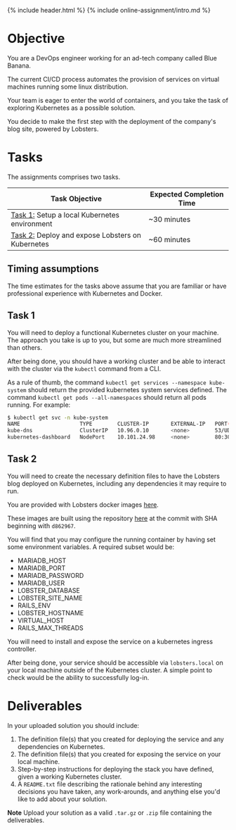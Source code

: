 {% include header.html %}
{% include online-assignment/intro.md %}

# Objective

You are a DevOps engineer working for an ad-tech company called Blue Banana.

The current CI/CD process automates the provision of services on virtual machines running some linux distribution.

Your team is eager to enter the world of containers, and you take the task of exploring Kubernetes as a possible solution.

You decide to make the first step with the deployment of the company's blog site, powered by Lobsters.

# Tasks

The assignments comprises two tasks.

| Task Objective | Expected Completion Time |
|---|---|
| [Task 1:](#task-1) Setup a local Kubernetes environment | ~30 minutes |
| [Task 2:](#task-2) Deploy and expose Lobsters on Kubernetes | ~60 minutes |

## Timing assumptions

The time estimates for the tasks above assume that you are familiar or have professional experience with Kubernetes and Docker.

## Task 1

You will need to deploy a functional Kubernetes cluster on your machine. The approach you take is up to you, but some are much more streamlined than others.

After being done, you should have a working cluster and be able to interact with the cluster via the `kubectl` command from a CLI.

As a rule of thumb, the command `kubectl get services --namespace kube-system` should return the provided kubernetes system services defined. The command
`kubectl get pods --all-namespaces` should return all pods running. For example:

```bash
$ kubectl get svc -n kube-system
NAME                   TYPE        CLUSTER-IP       EXTERNAL-IP   PORT(S)         AGE
kube-dns               ClusterIP   10.96.0.10       <none>        53/UDP,53/TCP   1d
kubernetes-dashboard   NodePort    10.101.24.98     <none>        80:30000/TCP    1d
```

## Task 2

You will need to create the necessary definition files to have the Lobsters blog deployed on Kubernetes, including any dependencies it may require to run.

You are provided with Lobsters docker images [here](https://hub.docker.com/r/efthymiosh/lobsters/).

These images are built using the repository [here](https://github.com/jamesbrink/docker-lobsters) at the commit with SHA beginning with `d862967`.

You will find that you may configure the running container by having set some environment variables. A required subset would be:

  - MARIADB_HOST
  - MARIADB_PORT
  - MARIADB_PASSWORD
  - MARIADB_USER
  - LOBSTER_DATABASE
  - LOBSTER_SITE_NAME
  - RAILS_ENV
  - LOBSTER_HOSTNAME
  - VIRTUAL_HOST
  - RAILS_MAX_THREADS

You will need to install and expose the service on a kubernetes ingress controller.

After being done, your service should be accessible via `lobsters.local` on your local machine outside of the Kubernetes cluster.
A simple point to check would be the ability to successfully log-in.

# Deliverables

In your uploaded solution you should include:
1. The definition file(s) that you created for deploying the service and any dependencies on Kubernetes.
2. The definition file(s) that you created for exposing the service on your local machine.
3. Step-by-step instructions for deploying the stack you have defined, given a working Kubernetes cluster.
4. A `README.txt` file describing the rationale behind any interesting decisions you have taken, any work-arounds, and anything else you'd like to add about your solution.

**Note** Upload your solution as a valid `.tar.gz` or `.zip` file containing the deliverables.
